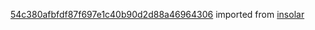 [54c380afbfdf87f697e1c40b90d2d88a46964306](https://github.com/insolar/insolar/commit/54c380afbfdf87f697e1c40b90d2d88a46964306) imported from [insolar](https://github.com/insolar/insolar)
